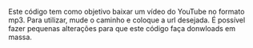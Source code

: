 Este código tem como objetivo baixar um vídeo do YouTube no formato mp3.
Para utilizar, mude o caminho e coloque a url desejada. É possível fazer pequenas alterações para que este código faça donwloads em massa. 